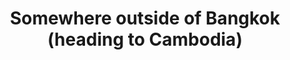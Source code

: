 ---
title: Somewhere outside of Bangkok (heading to Cambodia)
category: blog
lat: 13.68527
lng: 100.98386
image: https://s3-us-west-2.amazonaws.com/travels2013/2014-01-15 00:26:23 PST.jpg
observation: 20140115002623PST
---